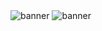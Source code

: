 <!--

<div style="width: 100%;">
  <img src="profile.png" style="width: 100%;" alt="">
</div>

-->

<picture>
  <source media="(prefers-color-scheme: dark)" srcset="profile-dark-new.png">
  <source media="(prefers-color-scheme: light)" srcset="profile-light-new.png">
  <img alt="banner">
</picture>
<picture>
  <source media="(prefers-color-scheme: dark)" srcset="skills-dark-new.png">
  <source media="(prefers-color-scheme: light)" srcset="skills-light-new.png">
  <img alt="banner">
</picture>


<!--
![memoji](memoji2.gif)

**malviyaHimanshu/malviyahimanshu** is a ✨ _special_ ✨ repository because its `README.md` (this file) appears on your GitHub profile.

Here are some ideas to get you started:

- 🔭 I’m currently working on ...
- 🌱 I’m currently learning ...
- 👯 I’m looking to collaborate on ...
- 🤔 I’m looking for help with ...
- 💬 Ask me about ...
- 📫 How to reach me: ...
- 😄 Pronouns: ...
- ⚡ Fun fact: ...
-->
